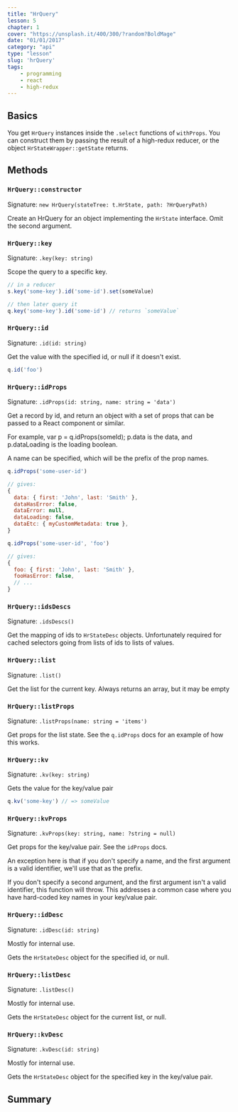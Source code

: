 ```yaml
---
title: "HrQuery"
lesson: 5
chapter: 1
cover: "https://unsplash.it/400/300/?random?BoldMage"
date: "01/01/2017"
category: "api"
type: "lesson"
slug: 'hrQuery'
tags:
    - programming
    - react
    - high-redux
---
```


## Basics

You get `HrQuery` instances inside the `.select` functions of `withProps`. You
can construct them by passing the result of a high-redux reducer, or the object
`HrStateWrapper::getState` returns.

## Methods

<!-- BEGIN_GENERATED CLASS HrQuery -->

### `HrQuery::constructor`

Signature: `new HrQuery(stateTree: t.HrState, path: ?HrQueryPath)`

Create an HrQuery for an object implementing the `HrState` interface. Omit the second argument.



### `HrQuery::key`

Signature: `.key(key: string)`

Scope the query to a specific key.

```javascript
// in a reducer
s.key('some-key').id('some-id').set(someValue)

// then later query it
q.key('some-key').id('some-id') // returns `someValue`
```



### `HrQuery::id`

Signature: `.id(id: string)`

Get the value with the specified id, or null if it doesn't exist.

```javascript
q.id('foo')
```



### `HrQuery::idProps`

Signature: `.idProps(id: string, name: string = 'data')`

Get a record by id, and return an object with a set of props that can be
passed to a React component or similar.

For example, var p = q.idProps(someId); p.data is the data, and p.dataLoading
is the loading boolean.

A name can be specified, which will be the prefix of the prop names.

```javascript
q.idProps('some-user-id')

// gives:
{
  data: { first: 'John', last: 'Smith' },
  dataHasError: false,
  dataError: null,
  dataLoading: false,
  dataEtc: { myCustomMetadata: true },
}

q.idProps('some-user-id', 'foo')

// gives:
{
  foo: { first: 'John', last: 'Smith' },
  fooHasError: false,
  // ...
}
```



### `HrQuery::idsDescs`

Signature: `.idsDescs()`

Get the mapping of ids to `HrStateDesc` objects. Unfortunately required
for cached selectors going from lists of ids to lists of values.



### `HrQuery::list`

Signature: `.list()`

Get the list for the current key. Always returns an array, but it may be empty



### `HrQuery::listProps`

Signature: `.listProps(name: string = 'items')`

Get props for the list state. See the `q.idProps` docs for an example
of how this works.



### `HrQuery::kv`

Signature: `.kv(key: string)`

Gets the value for the key/value pair

```javascript
q.kv('some-key') // => someValue
```



### `HrQuery::kvProps`

Signature: `.kvProps(key: string, name: ?string = null)`

Get props for the key/value pair. See the `idProps` docs.

An exception here is that if you don't specify a name, and the first argument
is a valid identifier, we'll use that as the prefix.

If you don't specify a second argument, and the first argument isn't a valid
identifier, this function will throw. This addresses a common case where
you have hard-coded key names in your key/value pair.



### `HrQuery::idDesc`

Signature: `.idDesc(id: string)`

Mostly for internal use.

Gets the `HrStateDesc` object for the specified id, or null.



### `HrQuery::listDesc`

Signature: `.listDesc()`

Mostly for internal use.

Gets the `HrStateDesc` object for the current list, or null.



### `HrQuery::kvDesc`

Signature: `.kvDesc(id: string)`

Mostly for internal use.

Gets the `HrStateDesc` object for the specified key in the key/value pair.

<!-- END_GENERATED -->

## Summary
